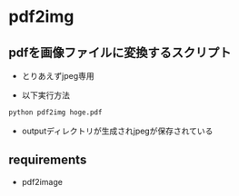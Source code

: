 # pdf2img

## pdfを画像ファイルに変換するスクリプト
* とりあえずjpeg専用

* 以下実行方法
```python
python pdf2img hoge.pdf
```
* outputディレクトリが生成されjpegが保存されている

## requirements
* pdf2image
